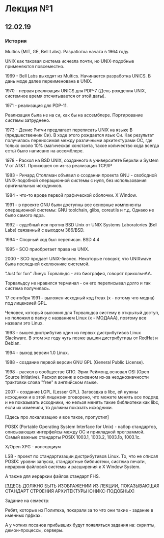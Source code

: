 # Лекция №1
## 12.02.19
### История

Multics (MIT, GE, Bell Labs). Разработка начата в 1964 году.

UNIX как таковая система исчезла почти, но UNIX-подобные применяются повсеместно. 

1969 - Bell Labs выходят из Multics. Начинается разработка UNICS. В дань моде далее переименована в UNIX. 

1970 - первая реализация UNICS для PDP-7 (День рождения UNIX, системное время отсчитывается от этой даты).

1971 - реализация для PDP-11.

Реализация была не на си, как бы на ассемблере. Портирование системы затруднено.

1973 - Денис Ритчи предлагает переписать UNIX на языке B (предшественник Си). В ходе этого рождается язык Си. Как результат получилась переносимая между различными архитектурами ОС, где только около 10% (магическая константа, такое количество кода всегда есть) было написано на ассемблере.

1978 - Раскол на BSD UNIX, созданного в университете Беркли и System V от AT&T. Произошел он из-за реализации TCP/IP

1983 - Ричард Столлман объявил о создании проекта GNU - свободной UNIX-подобной операционной системы с нуля, без использования оригинальных исходников.

1984 - что-то вроде первой графической оболочки. X Window.

1991 - в проекте GNU были доступны все основные компоненты операционной системы: GNU toolchain, glibs, coreutils и т.д. Однако не было самого ядра.

1992 - судебный иск против BSD Unix от UNIX Systems Laboratories (Bell Labs) связанный с выходом 386/BSD. 

1994 - Спорный код был переписан. BSD 4.4

1995 - SCO приобретает права на UNIX.

2000 - SCO продает UNIX-бизнес. Некоторые говорят, что UNIXwave была последней околоюникс системой.

"Just for fun" Линус Торвальдс - это биография, говорят прикольнАА.

Торвальдсу не нравился терминал - он его переписывал долго и так система получилась.

17 сентября 1991 - выложен исходный код freax (x - потому что модна) под лицензией GPL.

Человек, который выложил для Торвальдса систему в открытый доступ, но положил в папку с названием Linux (x - МОДААА), поэтому все назвали это Linux.

1993 - вышел дистрибутив один из первых дистрибутивов Linux Slackware. В этом же году чуть позже вышли дистрибутивы от RedHat и Debian.

1994 - выход версии 1.0 Linux.

1988 - создание первой версии GNU GPL (General Public License).

1998 - раскол в сообществе СПО. Эрик Реймонд основал OSI (Open Source Initiative). Раскол возник в основном из-за неоднозначности трактовки слова "free" в английском языке.

2007 - создание LGPL (Lesser GPL). Загвоздка в libc, ей нужны исходники и в этой лицензии оговорено, что можете менять все подряд и не показывать исходники, но нельзя менять такие библиотеки как libc, если их изменили, то должны показать исходники. 

[Здесь про локализацию и все такое, пропустил]

POSIX (Portable Operating System Interface for Unix) - набор стандартов, описывающих интерфейсы между ОС и прикладной программой. Самый важные стандарты POSIX 1003.1, 1003.2, 1003.1b, 1003.1c.

X/Open XPG - консорциум

LSB - проект по стандартизации дистрибутивов Linux. То, что не описал POSIX: уровни запуска, стандартные библиотеки, система печати, иерархия файловой системы и расширения к X Window System.

А также для иерархии файлов стандарт FHS. 

[ЗДЕСЬ ДОЛЖНО БЫТЬ ИЗОБРАЖЕНИИ ИЗ ЛЕКЦИИ, ПОКАЗЫВАЮЩАЯ СТАНДАРТ СТРОЕНИЯ АРХИТЕКТУРЫ ЮНИКС-ПОДОБНЫХ]

Задание на семестр:

Ребят, которые из Политеха, покарали за то что они такие - задание в именных пдфках.

А у чотких посанов прибывших будут появляться задания на: скрипты, демон-процессы, серверы.

